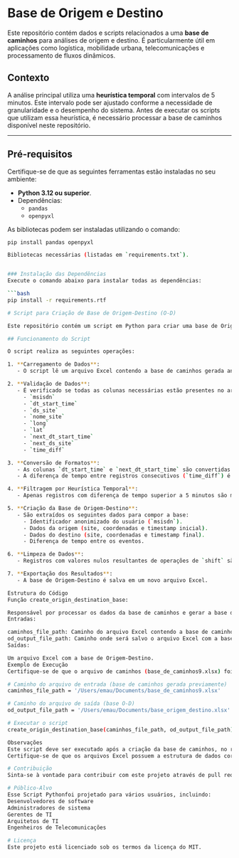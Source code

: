 
# Base de Origem e Destino

Este repositório contém dados e scripts relacionados a uma **base de caminhos** para análises de origem e destino. É particularmente útil em aplicações como logística, mobilidade urbana, telecomunicações e processamento de fluxos dinâmicos. 

## Contexto

A análise principal utiliza uma **heurística temporal** com intervalos de 5 minutos. Este intervalo pode ser ajustado conforme a necessidade de granularidade e o desempenho do sistema. Antes de executar os scripts que utilizam essa heurística, é necessário processar a base de caminhos disponível neste repositório.

---


## Pré-requisitos

Certifique-se de que as seguintes ferramentas estão instaladas no seu ambiente:

- **Python 3.12 ou superior**.
- Dependências:
  - `pandas`
  - `openpyxl`

As bibliotecas podem ser instaladas utilizando o comando:
```bash
pip install pandas openpyxl 

Bibliotecas necessárias (listadas em `requirements.txt`).


### Instalação das Dependências
Execute o comando abaixo para instalar todas as dependências:

```bash
pip install -r requirements.rtf

# Script para Criação de Base de Origem-Destino (O-D)

Este repositório contém um script em Python para criar uma base de Origem-Destino (O-D) a partir de uma base de caminhos previamente gerada. O objetivo é automatizar a análise de dados de mobilidade com base em registros de CDR (Call Detail Records).

## Funcionamento do Script

O script realiza as seguintes operações:

1. **Carregamento de Dados**:
   - O script lê um arquivo Excel contendo a base de caminhos gerada anteriormente.

2. **Validação de Dados**:
   - É verificado se todas as colunas necessárias estão presentes no arquivo de entrada:
     - `msisdn`
     - `dt_start_time`
     - `ds_site`
     - `nome_site`
     - `long`
     - `lat`
     - `next_dt_start_time`
     - `next_ds_site`
     - `time_diff`

3. **Conversão de Formatos**:
   - As colunas `dt_start_time` e `next_dt_start_time` são convertidas para o formato datetime.
   - A diferença de tempo entre registros consecutivos (`time_diff`) é recalculada para garantir precisão.

4. **Filtragem por Heurística Temporal**:
   - Apenas registros com diferença de tempo superior a 5 minutos são mantidos, representando trocas de local relevantes.

5. **Criação da Base de Origem-Destino**:
   - São extraídos os seguintes dados para compor a base:
     - Identificador anonimizado do usuário (`msisdn`).
     - Dados da origem (site, coordenadas e timestamp inicial).
     - Dados do destino (site, coordenadas e timestamp final).
     - Diferença de tempo entre os eventos.

6. **Limpeza de Dados**:
   - Registros com valores nulos resultantes de operações de `shift` são removidos.

7. **Exportação dos Resultados**:
   - A base de Origem-Destino é salva em um novo arquivo Excel.

Estrutura do Código
Função create_origin_destination_base:

Responsável por processar os dados da base de caminhos e gerar a base de Origem-Destino.
Entradas:

caminhos_file_path: Caminho do arquivo Excel contendo a base de caminhos.
od_output_file_path: Caminho onde será salvo o arquivo Excel com a base O-D.
Saídas:

Um arquivo Excel com a base de Origem-Destino.
Exemplo de Execução
Certifique-se de que o arquivo de caminhos (base_de_caminhos9.xlsx) foi gerado previamente e está localizado no caminho correto.

# Caminho do arquivo de entrada (base de caminhos gerada previamente)
caminhos_file_path = '/Users/emau/Documents/base_de_caminhos9.xlsx'

# Caminho do arquivo de saída (base O-D)
od_output_file_path = '/Users/emau/Documents/base_origem_destino.xlsx'

# Executar o script
create_origin_destination_base(caminhos_file_path, od_output_file_path)

Observações
Este script deve ser executado após a criação da base de caminhos, no repositorio tem um arquivo de base de caminhos.
Certifique-se de que os arquivos Excel possuem a estrutura de dados correta antes de executar o script.

# Contribuição
Sinta-se à vontade para contribuir com este projeto através de pull requests. Qualquer sugestão ou melhoria é bem-vinda!

# Público-Alvo
Esse Script Pythonfoi projetado para vários usuários, incluindo:
Desenvolvedores de software
Administradores de sistema
Gerentes de TI
Arquitetos de TI
Engenheiros de Telecomunicações

# Licença
Este projeto está licenciado sob os termos da licença do MIT.

